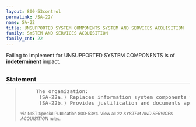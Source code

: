```yaml
---
layout: 800-53control
permalink: /SA-22/
name: SA-22
title: UNSUPPORTED SYSTEM COMPONENTS SYSTEM AND SERVICES ACQUISITION
family: SYSTEM AND SERVICES ACQUISITION
family_cnt: 22
---
```

<p class="text-">Failing to implement for UNSUPPORTED SYSTEM COMPONENTS is of <b>indeterminent</b> impact.</p>

<h3 style="border-bottom:1px solid #ddd;margin:30px 0 8px 0;">Statement</h3>
<blockquote>
<pre>     The organization: 
      (SA-22a.) Replaces information system components when support for the components is no longer available from the developer, vendor, or manufacturer; and 
      (SA-22b.) Provides justification and documents approval for the continued use of unsupported system components required to satisfy mission/business needs. 
</pre>
<p><small>via NIST Special Publication 800-53v4. View all 22 <i>SYSTEM AND SERVICES ACQUISITION</i> rules. <a href="/cce/ssg/group/$Group_id"><span class="glyphicon glyphicon-link"></span></a> </small></p>
</blockquote>

